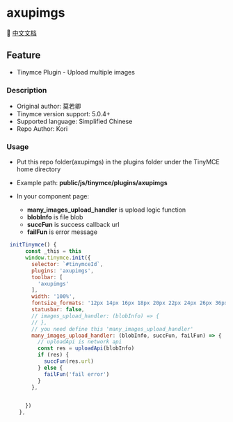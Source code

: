 # axupimgs

👀 [中文文档](https://github.com/Kori000/axupimgs/blob/main/README_Zh.md)

## Feature

- Tinymce Plugin - Upload multiple images

### Description

- Original author: 莫若卿
- Tinymce version support: 5.0.4+
- Supported language: Simplified Chinese
- Repo Author: Kori

### Usage

- Put this repo folder(axupimgs) in the plugins folder under the TinyMCE home directory

- Example path: **public/js/tinymce/plugins/axupimgs**

- In your component page:
  - **many_images_upload_handler** is upload logic function
  - **blobInfo** is file blob
  - **succFun** is success callback url
  - **failFun** is error message

```js
 initTinymce() {
      const _this = this
      window.tinymce.init({
        selector: `#tinymceId`,
        plugins: 'axupimgs',
        toolbar: [
          'axupimgs'
        ],
        width: '100%',
        fontsize_formats: '12px 14px 16px 18px 20px 22px 24px 26px 36px 48px 56px',
        statusbar: false,
        // images_upload_handler: (blobInfo) => {
        // },
        // you need define this 'many_images_upload_handler'
        many_images_upload_handler: (blobInfo, succFun, failFun) => {
          // uploadApi is network api
          const res = uploadApi(blobInfo)
          if (res) {
            succFun(res.url)
          } else {
            failFun('fail error')
          }
        },


      })
    },
```
